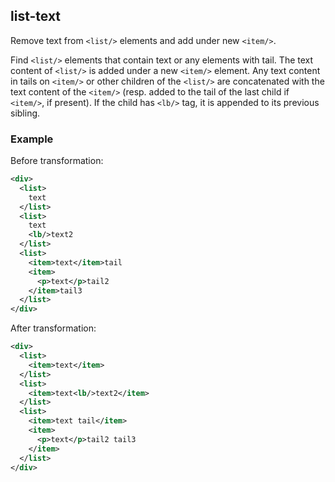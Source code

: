 ## list-text
Remove text from ```<list/>``` elements and add under new ```<item/>```.

Find ```<list/>``` elements that contain text or any elements with tail. The text content of `<list/>` is added under a new ```<item/>``` element. Any text content in tails on `<item/>` or other children of the `<list/>` are concatenated with the text content of the `<item/>` (resp. added to the tail of the last child if `<item/>`, if present). If the child has `<lb/>` tag, it is appended to its previous sibling.

### Example
Before transformation:
```xml
<div>
  <list>
    text
  </list>
  <list>
    text
    <lb/>text2
  </list>
  <list>
    <item>text</item>tail
    <item>
      <p>text</p>tail2
    </item>tail3
  </list>
</div>
```

After transformation:
```xml
<div>
  <list>
    <item>text</item>
  </list>
  <list>
    <item>text<lb/>text2</item>
  </list>
  <list>
    <item>text tail</item>
    <item>
      <p>text</p>tail2 tail3
    </item>
  </list>
</div>
```
